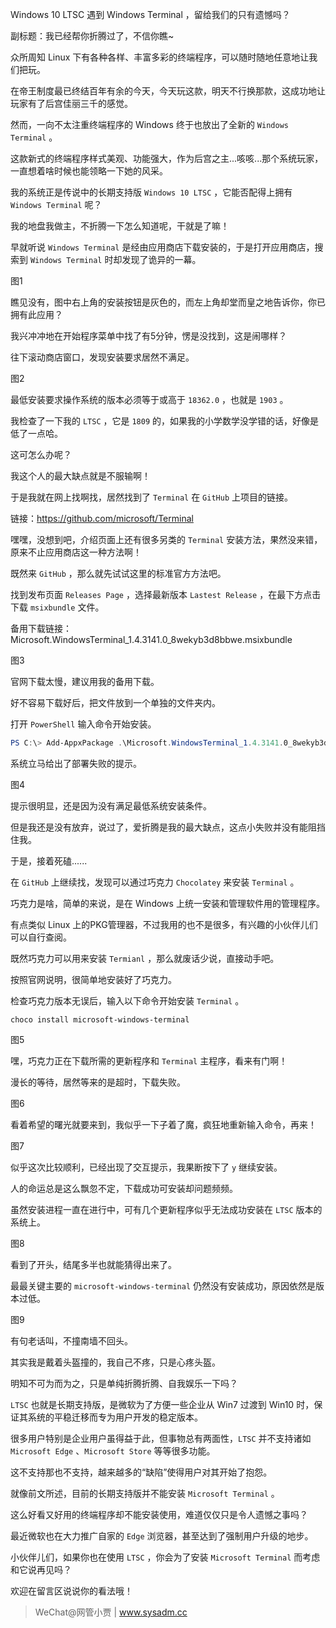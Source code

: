 Windows 10 LTSC 遇到 Windows Terminal ，留给我们的只有遗憾吗？

副标题：我已经帮你折腾过了，不信你瞧~



众所周知 Linux 下有各种各样、丰富多彩的终端程序，可以随时随地任意地让我们把玩。

在帝王制度最已终结百年有余的今天，今天玩这款，明天不行换那款，这成功地让玩家有了后宫佳丽三千的感觉。

然而，一向不太注重终端程序的 Windows 终于也放出了全新的 `Windows Terminal` 。

这款新式的终端程序样式美观、功能强大，作为后宫之主...咳咳...那个系统玩家，一直想着啥时候也能领略一下她的风采。

我的系统正是传说中的长期支持版 `Windows 10 LTSC` ，它能否配得上拥有 `Windows Terminal` 呢？

我的地盘我做主，不折腾一下怎么知道呢，干就是了嘛！



早就听说 `Windows Terminal` 是经由应用商店下载安装的，于是打开应用商店，搜索到 `Windows Terminal` 时却发现了诡异的一幕。

图1



瞧见没有，图中右上角的安装按钮是灰色的，而左上角却堂而皇之地告诉你，你已拥有此应用？

我兴冲冲地在开始程序菜单中找了有5分钟，愣是没找到，这是闹哪样？

往下滚动商店窗口，发现安装要求居然不满足。

图2



最低安装要求操作系统的版本必须等于或高于 `18362.0` ，也就是 `1903` 。

我检查了一下我的 `LTSC` ，它是 `1809` 的，如果我的小学数学没学错的话，好像是低了一点哈。

这可怎么办呢？



我这个人的最大缺点就是不服输啊！

于是我就在网上找啊找，居然找到了 `Terminal` 在 `GitHub` 上项目的链接。

链接：https://github.com/microsoft/Terminal

嘿嘿，没想到吧，介绍页面上还有很多另类的 `Terminal` 安装方法，果然没来错，原来不止应用商店这一种方法啊！

既然来 `GitHub` ，那么就先试试这里的标准官方方法吧。

找到发布页面 `Releases Page` ，选择最新版本 `Lastest Release` ，在最下方点击下载 `msixbundle` 文件。

备用下载链接：Microsoft.WindowsTerminal_1.4.3141.0_8wekyb3d8bbwe.msixbundle

图3



官网下载太慢，建议用我的备用下载。

好不容易下载好后，把文件放到一个单独的文件夹内。

打开 `PowerShell` 输入命令开始安装。

```powershell
PS C:\> Add-AppxPackage .\Microsoft.WindowsTerminal_1.4.3141.0_8wekyb3d8bbwe.msixbundle
```

系统立马给出了部署失败的提示。

图4



提示很明显，还是因为没有满足最低系统安装条件。

但是我还是没有放弃，说过了，爱折腾是我的最大缺点，这点小失败并没有能阻挡住我。

于是，接着死磕......



在 `GitHub` 上继续找，发现可以通过巧克力 `Chocolatey` 来安装 `Terminal` 。

巧克力是啥，简单的来说，是在 Windows 上统一安装和管理软件用的管理程序。

有点类似 Linux 上的PKG管理器，不过我用的也不是很多，有兴趣的小伙伴儿们可以自行查阅。

既然巧克力可以用来安装 `Termianl` ，那么就废话少说，直接动手吧。

按照官网说明，很简单地安装好了巧克力。

检查巧克力版本无误后，输入以下命令开始安装 `Terminal` 。

```
choco install microsoft-windows-terminal
```

图5



嘿，巧克力正在下载所需的更新程序和 `Terminal` 主程序，看来有门啊！

漫长的等待，居然等来的是超时，下载失败。

图6



看着希望的曙光就要来到，我似乎一下子着了魔，疯狂地重新输入命令，再来！

图7



似乎这次比较顺利，已经出现了交互提示，我果断按下了 `y` 继续安装。

人的命运总是这么飘忽不定，下载成功可安装却问题频频。

虽然安装进程一直在进行中，可有几个更新程序似乎无法成功安装在 `LTSC` 版本的系统上。

图8



看到了开头，结尾多半也就能猜得出来了。

最最关键主要的 `microsoft-windows-terminal` 仍然没有安装成功，原因依然是版本过低。

图9



有句老话叫，不撞南墙不回头。

其实我是戴着头盔撞的，我自己不疼，只是心疼头盔。

明知不可为而为之，只是单纯折腾折腾、自我娱乐一下吗？



`LTSC` 也就是长期支持版，是微软为了方便一些企业从 Win7 过渡到 Win10 时，保证其系统的平稳迁移而专为用户开发的稳定版本。

很多用户特别是企业用户虽得益于此，但事物总有两面性，`LTSC` 并不支持诸如 `Microsoft Edge` 、`Microsoft Store` 等等很多功能。

这不支持那也不支持，越来越多的“缺陷”使得用户对其开始了抱怨。

就像前文所述，目前的长期支持版并不能安装 `Microsoft Terminal` 。

这么好看又好用的终端程序却不能安装使用，难道仅仅只是令人遗憾之事吗？

最近微软也在大力推广自家的 `Edge` 浏览器，甚至达到了强制用户升级的地步。

小伙伴儿们，如果你也在使用 `LTSC` ，你会为了安装 `Microsoft Terminal` 而考虑和它说再见吗？

欢迎在留言区说说你的看法哦！



> WeChat@网管小贾 | www.sysadm.cc







